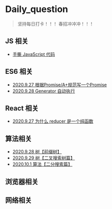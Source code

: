 # Daily_question
> 坚持每日打卡！！！
> 春招冲冲冲！！！

## JS 相关
* [手撕 JavaScript 代码](https://github.com/SampsonKY/Daily_question/issues/6)

## ES6 相关
* [2020.9.27 根据Promise/A+规范写一个Promise](https://github.com/SampsonKY/Daily_question/issues/1)
* [2020.9.28 Generator 自动执行](https://github.com/SampsonKY/Daily_question/issues/3)

## React 相关
* [2020.9.27 为什么 reducer 是一个纯函数](https://github.com/SampsonKY/Daily_question/issues/2)

## 算法相关
* [2020.9.28 树【前缀树】](https://github.com/SampsonKY/Daily_question/issues/3)
* [2020.9.29 树【二叉搜索树篇】](https://github.com/SampsonKY/Daily_question/issues/5)
* [2020.10.1 算法【二分搜索篇】](https://github.com/SampsonKY/Daily_question/issues/7)

## 浏览器相关

## 网络相关



